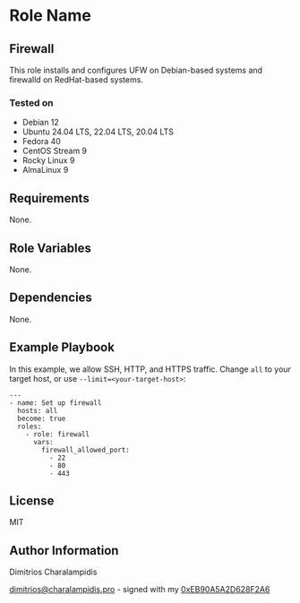 # Role Name

## Firewall

This role installs and configures UFW on Debian-based systems and firewalld on RedHat-based systems.

### Tested on

- Debian 12
- Ubuntu 24.04 LTS, 22.04 LTS, 20.04 LTS
- Fedora 40
- CentOS Stream 9
- Rocky Linux 9
- AlmaLinux 9

## Requirements

None.

## Role Variables

None.

## Dependencies

None.

## Example Playbook

In this example, we allow SSH, HTTP, and HTTPS traffic.
Change `all` to your target host, or use `--limit=<your-target-host>`:

    ---
    - name: Set up firewall
      hosts: all
      become: true
      roles:
        - role: firewall
          vars:
            firewall_allowed_port:
              - 22
              - 80
              - 443

## License

MIT

## Author Information

Dimitrios Charalampidis

<dimitrios@charalampidis.pro> - signed with my [0xEB90A5A2D628F2A6](https://keys.openpgp.org/vks/v1/by-fingerprint/99DB5AFD449482F61D251384EB90A5A2D628F2A6)
